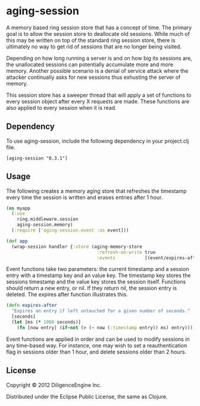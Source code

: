 # aging-session

A memory based ring session store that has a concept of time. The primary goal
is to allow the session store to deallocate old sessions. While much of this
may be written on top of the standard ring session store, there is ultimately
no way to get rid of sessions that are no longer being visited.

Depending on how long running a server is and on how big its sessions are,
the unallocated sessions can potentially accumulate more and more memory.
Another possible scenario is a denial of service attack where the attacker
continually asks for new sessions thus exhusting the server of memory.

This session store has a sweeper thread that will apply a set of functions
to every session object after every X requests are made. These functions
are also applied to every session when it is read.

## Dependency

To use aging-session, include the following dependency in your project.clj file.

    [aging-session "0.3.1"]

## Usage

The following creates a memory aging store that refreshes the timestamp every
time the session is written and erases entries after 1 hour.

```clojure
(ns myapp
  (:use 
    ring.middleware.session
    aging-session.memory)
  (:require ['aging-session.event :as event]))

(def app
  (wrap-session handler {:store (aging-memory-store 
                                  :refresh-on-write true
                                  :events           [(event/expires-after 3600)])}))
```

Event functions take two parameters: the current timestamp and a session entry
with a timestamp key and an value key. The timestamp key stores the sessions
timestamp and the value key stores the session itself. Functions should return
a new entry, or nil. If they return nil, the session entry is deleted. The
expires after function illustrates this.

```clojure
(defn expires-after
  "Expires an entry if left untouched for a given number of seconds."
  [seconds]
  (let [ms (* 1000 seconds)]
    (fn [now entry] (if-not (> (- now (:timestamp entry)) ms) entry))))
```

Event functions are applied in order and can be used to modify sessions in
any time-based way. For instance, one may wish to set a reauthentication flag
in sessions older than 1 hour, and delete sessions older than 2 hours.


## License

Copyright © 2012 DiligenceEngine Inc.

Distributed under the Eclipse Public License, the same as Clojure.
